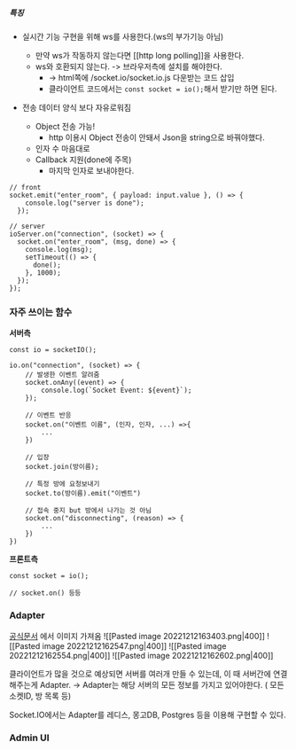 ##### 특징
- 실시간 기능 구현을 위해 ws를 사용한다.(ws의 부가기능 아님)
	- 만약 ws가 작동하지 않는다면 [[http long polling]]을 사용한다.
	- ws와 호환되지 않는다. -> 브라우저측에 설치를 해야한다.
		- -> html쪽에 /socket.io/socket.io.js 다운받는 코드 삽입
		- 클라이언트 코드에서는 `const socket = io();`해서 받기만 하면 된다.

- 전송 데이터 양식 보다 자유로워짐
	- Object 전송 가능!
		- http 이용시 Object 전송이 안돼서 Json을 string으로 바꿔야했다.
	- 인자 수 마음대로
	- Callback 지원(done에 주목)
		- 마지막 인자로 보내야한다.

```
// front
socket.emit("enter_room", { payload: input.value }, () => {
    console.log("server is done");
  });
```

```
// server
ioServer.on("connection", (socket) => {
  socket.on("enter_room", (msg, done) => {
    console.log(msg);
    setTimeout(() => {
      done();
    }, 1000);
  });
});
```


### 자주 쓰이는 함수

**서버측**
```
const io = socketIO();

io.on("connection", (socket) => {
	// 발생한 이벤트 알려줌
	socket.onAny((event) => {
		console.log(`Socket Event: ${event}`);
	});
	
	// 이벤트 반응
	socket.on("이벤트 이름", (인자, 인자, ...) =>{
		...
	})
	
	// 입장
	socket.join(방이름);
	
	// 특정 방에 요청보내기
	socket.to(방이름).emit("이벤트")
	
	// 접속 중지 but 방에서 나가는 것 아님
	socket.on("disconnecting", (reason) => {
		...
	})
})
```

**프론트측**
```
const socket = io();

// socket.on() 등등
```


### Adapter
[공식문서](https://socket.io/docs/v4/adapter/) 에서 이미지 가져옴
![[Pasted image 20221212163403.png|400]]
![[Pasted image 20221212162547.png|400]]
![[Pasted image 20221212162554.png|400]]
![[Pasted image 20221212162602.png|400]]

클라이언트가 많을 것으로 예상되면 서버를 여러개 만들 수 있는데, 이 때 서버간에 연결해주는게 Adapter.
-> Adapter는 해당 서버의 모든 정보를 가지고 있어야한다. ( 모든 소켓ID, 방 목록 등)

Socket.IO에서는 Adapter를 레디스, 몽고DB, Postgres 등을 이용해 구현할 수 있다.  


### Admin UI